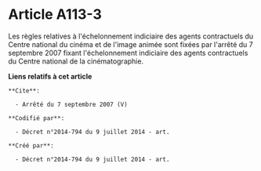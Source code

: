 # Article A113-3

Les règles relatives à l'échelonnement indiciaire des agents contractuels du Centre national du cinéma et de l'image animée
sont fixées par l'arrêté du 7 septembre 2007 fixant l'échelonnement indiciaire des agents contractuels du Centre national de
la cinématographie.

**Liens relatifs à cet article**

	**Cite**:

	  - Arrêté du 7 septembre 2007 (V)

	**Codifié par**:

	  - Décret n°2014-794 du 9 juillet 2014 - art.

	**Créé par**:

	  - Décret n°2014-794 du 9 juillet 2014 - art.
